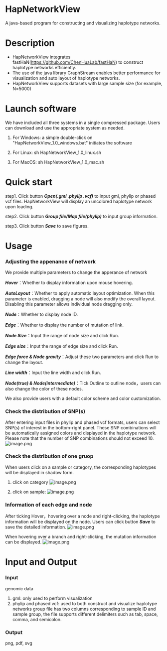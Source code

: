 # HapNetworkView

A java-based program for constructing and visualizing haplotype networks.

# Description

  - HapNetworkView integrates fastHaN(<https://github.com/ChenHuaLab/fastHaN>) to construct haplotype networks efficiently.
  - The use of the java library GraphStream enables better performance for visualization and auto layout of haplotype networks.
  - HapNetworkView supports datasets with large sample size (for example, N=5000)

# Launch software

  We have included all three systems in a single compressed package. Users can download and use the appropriate system as needed.

  1. For Windows: a simple double-click on "HapNetworkView_1.0_windows.bat" initiates the software

  2. For Linux: sh HapNetworkView_1.0_linux.sh

  3. For MacOS: sh HapNetworkView_1.0_mac.sh

# Quick start

  step1. Click button ***Open(.gml .phylip .vcf)*** to input gml, phylip or phased vcf files. HapNetworkView will display an uncolored haplotype network upon loading. 
  
  step2. Click button ***Group file/Map file(phylip)*** to input group information. 
  
  step3. Click button ***Save*** to save figures.

# Usage

### Adjusting the appenance of network

  We provide multiple parameters to change the apperance of network
  
  ***Hover***：Whether to display information upon mouse hovering.
  
  ***AutoLayout***：Whether to apply automatic layout optimization. When this parameter is enabled, dragging a node will also modify the overall layout. Disabling this parameter allows individual node dragging only. 
  
  ***Node***：Whether to display node ID. 
  
  ***Edge***：Whether to display the number of mutation of link. 
  
  ***Node Size***：Input the range of node size and click Run. 
  
  ***Edge size***：Input the range of edge size and click Run. 
  
  ***Edge force & Node gravity***：Adjust these two parameters and click Run to change the layout. 
  
  ***Line width***：Input the line width and click Run. 
  
  ***Node(true) & Node(intermediate)***：Tick Outline to outline node，users can also change the color of these nodes.

  We also provide users with a default color scheme and color customization.

### Check the distribution of SNP(s)

  After entering input files in phylip and phased vcf formats, users can select SNP(s) of interest in the bottom-right panel. These SNP combinations will be automatically assigned colors and displayed in the haplotype network. Please note that the number of SNP combinations should not exceed 10. ![image.png](https://cdn.nlark.com/yuque/0/2023/png/38378023/1691818457690-c05bd935-cd64-47b5-bab8-93fa6b08f71c.png#averageHue=%2523faf9f9&clientId=u7446bd05-af3f-4&from=paste&height=313&id=udccaf776&originHeight=1125&originWidth=1789&originalType=binary&ratio=1.5&rotation=0&showTitle=false&size=296041&status=done&style=none&taskId=u9c8ff786-141d-4ddf-b5cf-a0e5f8e5296&title=&width=497.3333435058594)

### Check the distribution of one gruop

  When users click on a sample or category, the corresponding haplotypes will be displayed in shadow form.
  1. click on category ![image.png](https://cdn.nlark.com/yuque/0/2023/png/38378023/1691818514217-55f37183-91b4-4b27-987d-b2ddb0cdc2d2.png#averageHue=%2523f9f8f7&clientId=u7446bd05-af3f-4&from=paste&height=245&id=ud7641975&originHeight=848&originWidth=1730&originalType=binary&ratio=1.5&rotation=0&showTitle=false&size=250278&status=done&style=none&taskId=uc0320fc8-62d3-4d0f-af6b-546c44aced4&title=&width=500.3333740234375) 
  
  2. click on sample: ![image.png](https://cdn.nlark.com/yuque/0/2023/png/38378023/1691818564768-76b7f806-dd71-4bea-aab2-0f13063eca0f.png#averageHue=%2523faf9f9&clientId=u7446bd05-af3f-4&from=paste&height=265&id=u9a2921bc&originHeight=906&originWidth=1705&originalType=binary&ratio=1.5&rotation=0&showTitle=false&size=235821&status=done&style=none&taskId=u60afd7b6-4a26-467f-8d4c-346239b0105&title=&width=498.3333740234375)

### Information of each edge and node

  After ticking Hover，hovering over a node and right-clicking, the haplotype information will be displayed on the node. Users can click button ***Save*** to save the detailed information.
  ![image.png](https://cdn.nlark.com/yuque/0/2023/png/38378023/1691820046718-e92821d1-880b-4a48-a8bd-4912bd05fe73.png#averageHue=%2523faf9f9&clientId=u7446bd05-af3f-4&from=paste&height=316&id=u19732214&originHeight=1347&originWidth=2140&originalType=binary&ratio=1.5&rotation=0&showTitle=false&size=286284&status=done&style=none&taskId=u6c8de85a-3526-48f9-8dc4-65033180868&title=&width=502.3333740234375)

  When hovering over a branch and right-clicking, the mutation information can be displayed. 
  ![image.png](https://cdn.nlark.com/yuque/0/2023/png/38378023/1691820261384-f1510755-5172-4eed-b356-6692092613f7.png#averageHue=%2523fafafa&clientId=u7446bd05-af3f-4&from=paste&height=314&id=u04f2f08f&originHeight=1341&originWidth=2137&originalType=binary&ratio=1.5&rotation=0&showTitle=false&size=252643&status=done&style=none&taskId=u3a3bbbc3-3908-4d95-ae02-c5a53c5cabb&title=&width=500.3333740234375)

# Input and Output

### Input

  genomic data 
  1. gml: only used to perform visualization 
  2. phylip and phased vcf: used to both construct and visualize haplotype networks group file has two columns corresponding to sample ID and sample group, the file supports different delimiters such as tab, space, comma, and semicolon.

### Output

  png, pdf, svg
